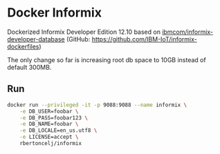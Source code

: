 # Docker Informix

Dockerized Informix Developer Edition 12.10 based on [ibmcom/informix-developer-database](https://hub.docker.com/r/ibmcom/informix-developer-database/) (GitHub: https://github.com/IBM-IoT/informix-dockerfiles)

The only change so far is increasing root db space to 10GB instead of default 300MB.

## Run
```bash
docker run --privileged -it -p 9088:9088 --name informix \
    -e DB_USER=foobar \
    -e DB_PASS=foobar123 \
    -e DB_NAME=foobar \
    -e DB_LOCALE=en_us.utf8 \
    -e LICENSE=accept \
    rbertoncelj/informix
```
